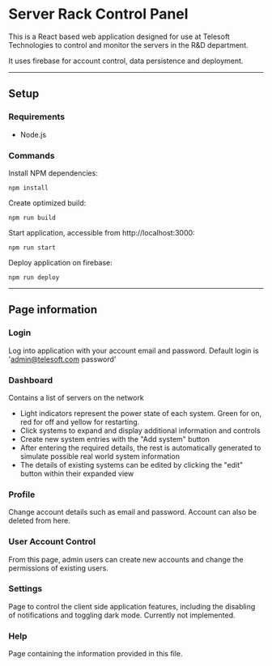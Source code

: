 # Server Rack Control Panel

This is a React based web application designed for use at Telesoft Technologies to control and monitor the servers in the R&D department.

It uses firebase for account control, data persistence and deployment.

---

## Setup

### Requirements

* Node.js

### Commands

Install NPM dependencies:

    npm install

Create optimized build:

    npm run build

Start application, accessible from http://localhost:3000:

    npm run start

Deploy application on firebase:

    npm run deploy

---

## Page information

### Login

Log into application with your account email and password. Default login is 'admin@telesoft.com password'

### Dashboard

Contains a list of servers on the network

* Light indicators represent the power state of each system. Green for on, red for off and yellow for restarting.
* Click systems to expand and display additional information and controls
* Create new system entries with the "Add system" button
* After entering the required details, the rest is automatically generated to simulate possible real world system information
* The details of existing systems can be edited by clicking the "edit" button within their expanded view

### Profile

Change account details such as email and password. Account can also be deleted from here.

### User Account Control

From this page, admin users can create new accounts and change the permissions of existing users. 

### Settings

Page to control the client side application features, including the disabling of notifications and toggling dark mode.
Currently not implemented.

### Help

Page containing the information provided in this file.